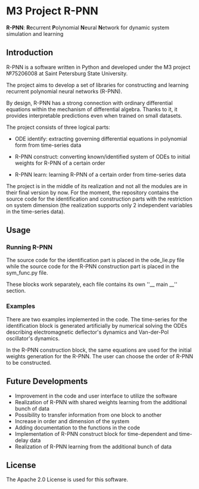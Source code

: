 # M3 Project R-PNN 

**R-PNN**: **R**ecurrent **P**olynomial **N**eural **N**etwork for dynamic system simulation and learning

## Introduction
R-PNN is a software written in Python and developed under the M3 project №75206008 at Saint Petersburg State University.

The project aims to develop a set of libraries for constructing and learning recurrent polynomial neural networks (R-PNN).

By design, R-PNN has a strong connection with ordinary differential equations within the mechanism of differential algebra.
Thanks to it, it provides interpretable predictions even when trained on small datasets.

The project consists of three logical parts:

* ODE identify:
extracting governing differential equations in polynomial form from time-series data

* R-PNN construct:
converting known/identified system of ODEs to initial weights for R-PNN of a certain order

* R-PNN learn:
learning R-PNN of a certain order from time-series data

The project is in the middle of its realization and not all the modules are in their final version by now. For the moment, the repository contains the source code for the identification and construction parts with the restriction on system dimension (the realization supports only 2 independent variables in the time-series data).


## Usage

### Running R-PNN
The source code for the identification part is placed in the ode_lie.py file while the source code for the R-PNN construction part is placed in the 
sym_func.py file.

These blocks work separately, each file contains its own ''__ main __'' section.


### Examples
There are two examples implemented in the code.
The time-series for the identification block is generated artificially by numerical solving the ODEs describing electromagnetic deflector's dynamics and Van-der-Pol oscillator's dynamics.

In the R-PNN construction block, the same equations are used for the initial weights generation for the R-PNN. The user can choose the order of R-PNN to be constructed.

## Future Developments
* Improvement in the code and user interface to utilize the software
* Realization of R-PNN with shared weights learning from the additional bunch of data
* Possibility to transfer information from one block to another
* Increase in order and dimension of the system
* Adding documentation to the functions in the code
* Implementation of R-PNN construct block for time-dependent and time-delay data
* Realization of R-PNN learning from the additional bunch of data

## License
The Apache 2.0 License is used for this software.